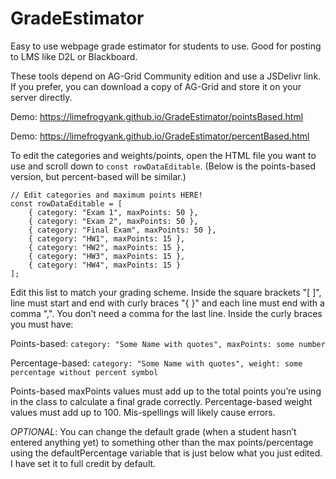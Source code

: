 # GradeEstimator
Easy to use webpage grade estimator for students to use.  Good for posting to LMS like D2L or Blackboard.

These tools depend on AG-Grid Community edition and use a JSDelivr link.  If you prefer, you can download a copy of AG-Grid and store it on your server directly.

Demo:  https://limefrogyank.github.io/GradeEstimator/pointsBased.html

Demo: https://limefrogyank.github.io/GradeEstimator/percentBased.html

To edit the categories and weights/points, open the HTML file you want to use and scroll down to `const rowDataEditable`.  (Below is the points-based version, but percent-based will be similar.)

```
// Edit categories and maximum points HERE!  
const rowDataEditable = [
    { category: "Exam 1", maxPoints: 50 },
    { category: "Exam 2", maxPoints: 50 },
    { category: "Final Exam", maxPoints: 50 },
    { category: "HW1", maxPoints: 15 },
    { category: "HW2", maxPoints: 15 },
    { category: "HW3", maxPoints: 15 },
    { category: "HW4", maxPoints: 15 }
];

```
Edit this list to match your grading scheme.  Inside the square brackets "[ ]", line must start and end with curly braces "{ }" and each line must end with a comma ",".  You don’t need a comma for the last line.  Inside the curly braces you must have:

Points-based:
`category: "Some Name with quotes", maxPoints: some number `

Percentage-based:
`category: "Some Name with quotes", weight: some percentage without percent symbol`

Points-based maxPoints values must add up to the total points you’re using in the class to calculate a final grade correctly. Percentage-based weight values must add up to 100. Mis-spellings will likely cause errors.

_OPTIONAL_:   You can change the default grade (when a student hasn’t entered anything yet) to something other than the max points/percentage using the defaultPercentage variable that is just below what you just edited.  I have set it to full credit by default.
